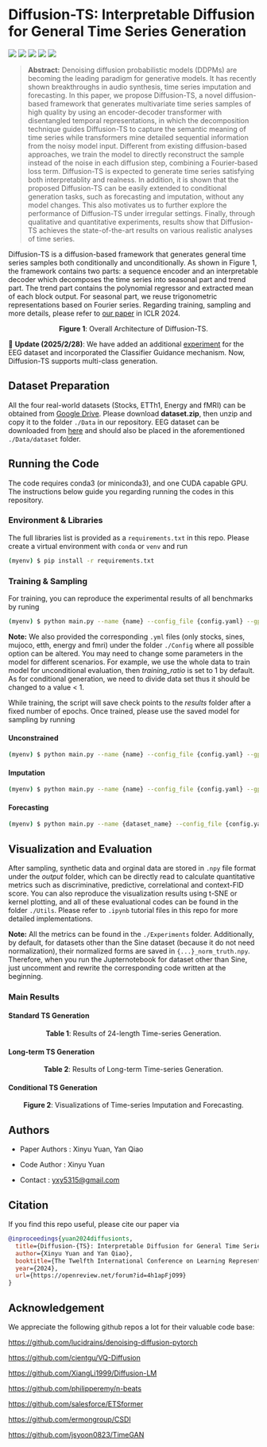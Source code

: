 # Diffusion-TS: Interpretable Diffusion for General Time Series Generation

[![](https://img.shields.io/github/stars/Y-debug-sys/Diffusion-TS.svg)](https://github.com/Y-debug-sys/Diffusion-TS/stargazers)
[![](https://img.shields.io/github/forks/Y-debug-sys/Diffusion-TS.svg)](https://github.com/Y-debug-sys/Diffusion-TS/network) 
[![](https://img.shields.io/badge/license-MIT-blue.svg)](https://github.com/Y-debug-sys/Diffusion-TS/blob/main/LICENSE) 
<img src="https://img.shields.io/badge/python-3.8-blue">
<img src="https://img.shields.io/badge/pytorch-2.0-orange">

> **Abstract:** Denoising diffusion probabilistic models (DDPMs) are becoming the leading paradigm for generative models. It has recently shown breakthroughs in audio synthesis, time series imputation and forecasting. In this paper, we propose Diffusion-TS, a novel diffusion-based framework that generates multivariate time series samples of high quality by using an encoder-decoder transformer with disentangled temporal representations, in which the decomposition technique guides Diffusion-TS to capture the semantic meaning of time series while transformers mine detailed sequential information from the noisy model input. Different from existing diffusion-based approaches, we train the model to directly reconstruct the sample instead of the noise in each diffusion step, combining a Fourier-based loss term. Diffusion-TS is expected to generate time series satisfying both interpretablity and realness. In addition, it is shown that the proposed Diffusion-TS can be easily extended to conditional generation tasks, such as forecasting and imputation, without any model changes. This also motivates us to further explore the performance of Diffusion-TS under irregular settings. Finally, through qualitative and quantitative experiments, results show that Diffusion-TS achieves the state-of-the-art results on various realistic analyses of time series. 

Diffusion-TS is a diffusion-based framework that generates general time series samples both conditionally and unconditionally. As shown in Figure 1, the framework contains two parts: a sequence encoder and an interpretable decoder which decomposes the time series into seasonal part and trend part. The trend part contains the polynomial regressor and extracted mean of each block output. For seasonal part, we reuse trigonometric representations based on Fourier series. Regarding training, sampling and more details, please refer to [our paper](https://openreview.net/pdf?id=4h1apFjO99) in ICLR 2024. 

<p align="center">
  <img src="figures/fig1.jpg" alt="">
  <br>
  <b>Figure 1</b>: Overall Architecture of Diffusion-TS.
</p>

🎤 **Update (2025/2/28)**: We have added an additional [experiment](https://github.com/Y-debug-sys/Diffusion-TS/blob/main/Experiments/eeg_multiple_classes.ipynb) for the EEG dataset and incorporated the Classifier Guidance mechanism. Now, Diffusion-TS supports multi-class generation.

## Dataset Preparation

All the four real-world datasets (Stocks, ETTh1, Energy and fMRI) can be obtained from [Google Drive](https://drive.google.com/file/d/11DI22zKWtHjXMnNGPWNUbyGz-JiEtZy6/view?usp=sharing). Please download **dataset.zip**, then unzip and copy it to the folder `./Data` in our repository. EEG dataset can be downloaded from [here](https://drive.google.com/file/d/1IqwE0wbCT1orVdZpul2xFiNkGnYs4t89/view?usp=sharing) and should also be placed in the aforementioned `./Data/dataset` folder.

## Running the Code

 The code requires conda3 (or miniconda3), and one CUDA capable GPU. The instructions below guide you regarding running the codes in this repository. 

### Environment & Libraries

The full libraries list is provided as a `requirements.txt` in this repo. Please create a virtual environment with `conda` or `venv` and run

~~~bash
(myenv) $ pip install -r requirements.txt
~~~

### Training & Sampling

For training, you can reproduce the experimental results of all benchmarks by runing

~~~bash
(myenv) $ python main.py --name {name} --config_file {config.yaml} --gpu 0 --train
~~~

**Note:** We also provided the corresponding `.yml` files (only stocks, sines, mujoco, etth, energy and fmri) under the folder `./Config` where all possible option can be altered. You may need to change some parameters in the model for different scenarios. For example, we use the whole data to train model for unconditional evaluation, then *training_ratio* is set to 1 by default. As for conditional generation, we need to divide data set thus it should be changed to a value < 1. 

While training, the script will save check points to the *results* folder after a fixed number of epochs. Once trained, please use the saved model for sampling by running

#### Unconstrained
```bash
(myenv) $ python main.py --name {name} --config_file {config.yaml} --gpu 0 --sample 0 --milestone {checkpoint_number}
```

#### Imputation
```bash
(myenv) $ python main.py --name {name} --config_file {config.yaml} --gpu 0 --sample 1 --milestone {checkpoint_number} --mode infill --missing_ratio {missing_ratio}
```

#### Forecasting
```bash
(myenv) $ python main.py --name {dataset_name} --config_file {config.yaml} --gpu 0 --sample 1 --milestone {checkpoint_number} --mode predict --pred_len {pred_len}
```


## Visualization and Evaluation

After sampling, synthetic data and orginal data are stored in `.npy` file format under the *output* folder, which can be directly read to calculate quantitative metrics such as discriminative, predictive, correlational and context-FID score. You can also reproduce the visualization results using t-SNE or kernel plotting, and all of these evaluational codes can be found in the folder `./Utils`. Please refer to `.ipynb` tutorial files in this repo for more detailed implementations.

**Note:** All the metrics can be found in the `./Experiments` folder. Additionally, by default, for datasets other than the Sine dataset (because it do not need normalization), their normalized forms are saved in `{...}_norm_truth.npy`. Therefore, when you run the Jupternotebook for dataset other than Sine, just uncomment and rewrite the corresponding code written at the beginning.

### Main Results

#### Standard TS Generation
<p align="center">
  <b>Table 1</b>: Results of 24-length Time-series Generation.
  <br>
  <img src="figures/fig2.jpg" alt="">
</p>

#### Long-term TS Generation
<p align="center">
  <b>Table 2</b>: Results of Long-term Time-series Generation.
  <br>
  <img src="figures/fig3.jpg" alt="">
</p>

#### Conditional TS Generation
<p align="center">
  <img src="figures/fig4.jpg" alt="">
  <br>
  <b>Figure 2</b>: Visualizations of Time-series Imputation and Forecasting.
</p>


## Authors

* Paper Authors : Xinyu Yuan, Yan Qiao

* Code Author : Xinyu Yuan

* Contact : yxy5315@gmail.com


## Citation
If you find this repo useful, please cite our paper via
```bibtex
@inproceedings{yuan2024diffusionts,
  title={Diffusion-{TS}: Interpretable Diffusion for General Time Series Generation},
  author={Xinyu Yuan and Yan Qiao},
  booktitle={The Twelfth International Conference on Learning Representations},
  year={2024},
  url={https://openreview.net/forum?id=4h1apFjO99}
}
```


## Acknowledgement

We appreciate the following github repos a lot for their valuable code base:

https://github.com/lucidrains/denoising-diffusion-pytorch

https://github.com/cientgu/VQ-Diffusion

https://github.com/XiangLi1999/Diffusion-LM

https://github.com/philipperemy/n-beats

https://github.com/salesforce/ETSformer

https://github.com/ermongroup/CSDI

https://github.com/jsyoon0823/TimeGAN
